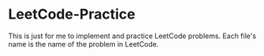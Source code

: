 # LeetCode-Practice

This is just for me to implement and practice LeetCode problems. Each file's name is the name of 
the problem in LeetCode.